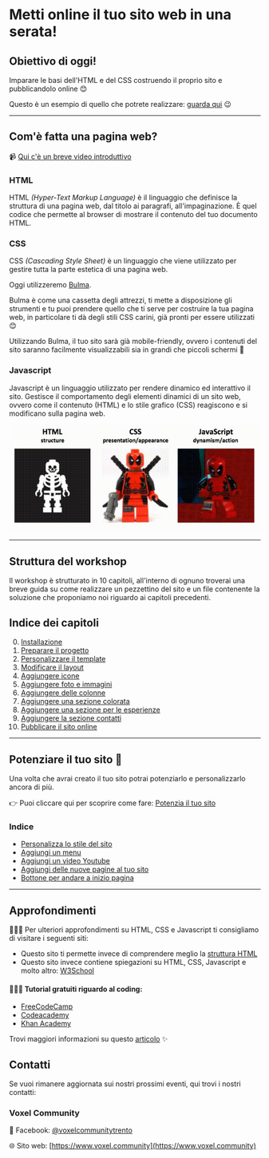 # Metti online il tuo sito web in una serata!

## Obiettivo di oggi!

Imparare le basi dell'HTML e del CSS costruendo il proprio sito e pubblicandolo online 😊

Questo è un esempio di quello che potrete realizzare: [guarda qui](https://ladygaga-resume.netlify.com/) 😉

---

## Com'è fatta una pagina web?

📹  [Qui c'è un breve video introduttivo](https://www.youtube.com/watch?v=gT0Lh1eYk78)

### HTML

HTML _(Hyper-Text Markup Language)_ è il linguaggio che definisce la struttura di una pagina web, dal titolo ai paragrafi, all'impaginazione. È quel codice che permette al browser di mostrare il contenuto del tuo documento HTML.

### CSS

CSS _(Cascading Style Sheet)_ è un linguaggio che viene utilizzato per gestire tutta la parte estetica di una pagina web. 

Oggi utilizzeremo [Bulma](https://bulma.io).

Bulma è come una cassetta degli attrezzi, ti mette a disposizione gli strumenti e tu puoi prendere quello che ti serve per costruire la tua pagina web, in particolare ti dà degli stili CSS carini, già pronti per essere utilizzati 😊

Utilizzando Bulma, il tuo sito sarà già mobile-friendly, ovvero i contenuti del sito saranno facilmente visualizzabili sia in grandi che piccoli schermi 📱

### Javascript

Javascript è un linguaggio utilizzato per rendere dinamico ed interattivo il sito. Gestisce il comportamento degli elementi dinamici di un sito web, ovvero come il contenuto (HTML) e lo stile grafico (CSS) reagiscono e si modificano sulla pagina web.

<kbd>![01-body-head](./assets/Lessons/html-css-js.gif)</kbd>

---

## Struttura del workshop

Il workshop è strutturato in 10 capitoli, all'interno di ognuno troverai una breve guida su come realizzare un pezzettino del sito e un file contenente la soluzione che proponiamo noi riguardo ai capitoli precedenti. 

## Indice dei capitoli

00. [Installazione](00-installazione)
1. [Preparare il progetto](01-comincia-a-preparare-il-tuo-progetto)
2. [Personalizzare il template](02-inizia-a-personalizzare-il-template)
3. [Modificare il layout](03-modifica-il-layout)
4. [Aggiungere icone](04-aggiungi-le-prime-icone)
5. [Aggiungere foto e immagini](05-aggiungi-la-tua-foto)
6. [Aggiungere delle colonne](06-aggiungi-le-colonne)
7. [Aggiungere una sezione colorata](07-aggiungi-una-sezione-colorata)
8. [Aggiungere una sezione per le esperienze](08-crea-section-per-esperienze)
9. [Aggiungere la sezione contatti](09-crea-una-sezione-contatti)
10. [Pubblicare il sito online](10-carica-online-il-sito)

--- 

## Potenziare il tuo sito 🚀

Una volta che avrai creato il tuo sito potrai potenziarlo e personalizzarlo ancora di più.

👉 Puoi cliccare qui per scoprire come fare: [Potenzia il tuo sito](potenzia-il-tuo-sito)

### Indice

- [Personalizza lo stile del sito](potenzia-il-tuo-sito/lezioni/personalizza-stile)
- [Aggiungi un menu](potenzia-il-tuo-sito/lezioni/aggiungi-menu)
- [Aggiungi un video Youtube](potenzia-il-tuo-sito/lezioni/aggiungi-un-video-youtube)
- [Aggiungi delle nuove pagine al tuo sito](potenzia-il-tuo-sito/lezioni/aggiungi-nuove-pagine)
- [Bottone per andare a inizio pagina](potenzia-il-tuo-sito/lezioni/bottone-torna-inizio-pagina)

---

## Approfondimenti

👩🏻‍💻 Per ulteriori approfondimenti su HTML, CSS e Javascript ti consigliamo di visitare i seguenti siti:

-  Questo sito ti permette invece di comprendere meglio la [struttura HTML](https://htmlreference.io/base/)
- Questo sito invece contiene spiegazioni su HTML, CSS, Javascript e molto altro: [W3School](https://www.w3schools.com)

#### 👩🏻‍💻 Tutorial gratuiti riguardo al coding:

- [FreeCodeCamp](https://www.freecodecamp.org/)
- [Codeacademy](https://www.codeacademy.com)
- [Khan Academy](https://it.khanacademy.org/computing/computer-programming/html-css)

Trovi maggiori informazioni su questo [articolo](https://www.voxel.community/it/-/blog/start-here) ✨

## Contatti

Se vuoi rimanere aggiornata sui nostri prossimi eventi, qui trovi i nostri contatti: 

### Voxel Community

🔵 Facebook: [@voxelcommunitytrento](https://www.facebook.com/voxelcommunitytrento)

🌐 Sito web: [https://www.voxel.community](https://www.voxel.community)
